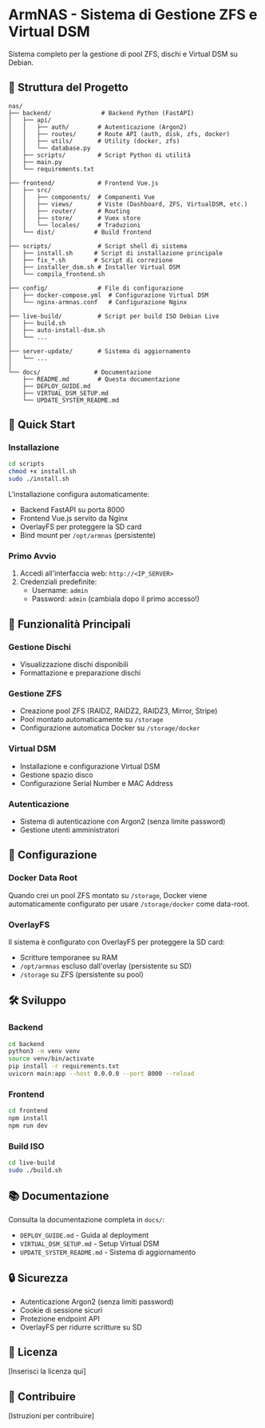 # ArmNAS - Sistema di Gestione ZFS e Virtual DSM

Sistema completo per la gestione di pool ZFS, dischi e Virtual DSM su Debian.

## 📁 Struttura del Progetto

```
nas/
├── backend/              # Backend Python (FastAPI)
│   ├── api/
│   │   ├── auth/        # Autenticazione (Argon2)
│   │   ├── routes/      # Route API (auth, disk, zfs, docker)
│   │   ├── utils/       # Utility (docker, zfs)
│   │   └── database.py
│   ├── scripts/         # Script Python di utilità
│   ├── main.py
│   └── requirements.txt
│
├── frontend/            # Frontend Vue.js
│   ├── src/
│   │   ├── components/  # Componenti Vue
│   │   ├── views/       # Viste (Dashboard, ZFS, VirtualDSM, etc.)
│   │   ├── router/      # Routing
│   │   ├── store/       # Vuex store
│   │   └── locales/     # Traduzioni
│   └── dist/           # Build frontend
│
├── scripts/             # Script shell di sistema
│   ├── install.sh      # Script di installazione principale
│   ├── fix_*.sh        # Script di correzione
│   ├── installer_dsm.sh # Installer Virtual DSM
│   └── compila_frontend.sh
│
├── config/              # File di configurazione
│   ├── docker-compose.yml  # Configurazione Virtual DSM
│   └── nginx-armnas.conf   # Configurazione Nginx
│
├── live-build/          # Script per build ISO Debian Live
│   ├── build.sh
│   ├── auto-install-dsm.sh
│   └── ...
│
├── server-update/       # Sistema di aggiornamento
│   └── ...
│
└── docs/               # Documentazione
    ├── README.md        # Questa documentazione
    ├── DEPLOY_GUIDE.md
    ├── VIRTUAL_DSM_SETUP.md
    └── UPDATE_SYSTEM_README.md
```

## 🚀 Quick Start

### Installazione

```bash
cd scripts
chmod +x install.sh
sudo ./install.sh
```

L'installazione configura automaticamente:
- Backend FastAPI su porta 8000
- Frontend Vue.js servito da Nginx
- OverlayFS per proteggere la SD card
- Bind mount per `/opt/armnas` (persistente)

### Primo Avvio

1. Accedi all'interfaccia web: `http://<IP_SERVER>`
2. Credenziali predefinite:
   - Username: `admin`
   - Password: `admin` (cambiala dopo il primo accesso!)

## 🔧 Funzionalità Principali

### Gestione Dischi
- Visualizzazione dischi disponibili
- Formattazione e preparazione dischi

### Gestione ZFS
- Creazione pool ZFS (RAIDZ, RAIDZ2, RAIDZ3, Mirror, Stripe)
- Pool montato automaticamente su `/storage`
- Configurazione automatica Docker su `/storage/docker`

### Virtual DSM
- Installazione e configurazione Virtual DSM
- Gestione spazio disco
- Configurazione Serial Number e MAC Address

### Autenticazione
- Sistema di autenticazione con Argon2 (senza limite password)
- Gestione utenti amministratori

## 📝 Configurazione

### Docker Data Root

Quando crei un pool ZFS montato su `/storage`, Docker viene automaticamente configurato per usare `/storage/docker` come data-root.

### OverlayFS

Il sistema è configurato con OverlayFS per proteggere la SD card:
- Scritture temporanee su RAM
- `/opt/armnas` escluso dall'overlay (persistente su SD)
- `/storage` su ZFS (persistente su pool)

## 🛠️ Sviluppo

### Backend

```bash
cd backend
python3 -m venv venv
source venv/bin/activate
pip install -r requirements.txt
uvicorn main:app --host 0.0.0.0 --port 8000 --reload
```

### Frontend

```bash
cd frontend
npm install
npm run dev
```

### Build ISO

```bash
cd live-build
sudo ./build.sh
```

## 📚 Documentazione

Consulta la documentazione completa in `docs/`:
- `DEPLOY_GUIDE.md` - Guida al deployment
- `VIRTUAL_DSM_SETUP.md` - Setup Virtual DSM
- `UPDATE_SYSTEM_README.md` - Sistema di aggiornamento

## 🔒 Sicurezza

- Autenticazione Argon2 (senza limiti password)
- Cookie di sessione sicuri
- Protezione endpoint API
- OverlayFS per ridurre scritture su SD

## 📄 Licenza

[Inserisci la licenza qui]

## 🤝 Contribuire

[Istruzioni per contribuire]

